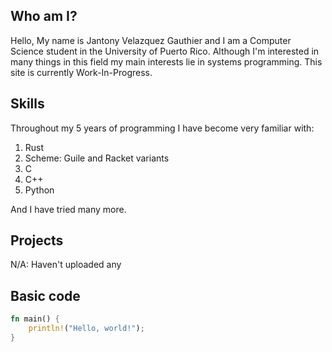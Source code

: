 ## Who am I?
Hello, My name is Jantony Velazquez Gauthier and I am a Computer Science student in the University of Puerto Rico.
Although I'm interested in many things in this field my main interests lie in systems programming.
This site is currently Work-In-Progress.

## Skills
Throughout my 5 years of programming I have become very familiar with:

1. Rust
2. Scheme: Guile and Racket variants
3. C
4. C++
5. Python

And I have tried many more.

## Projects
N/A: Haven't uploaded any

## Basic code
```rust
fn main() {
    println!("Hello, world!");
}
```
